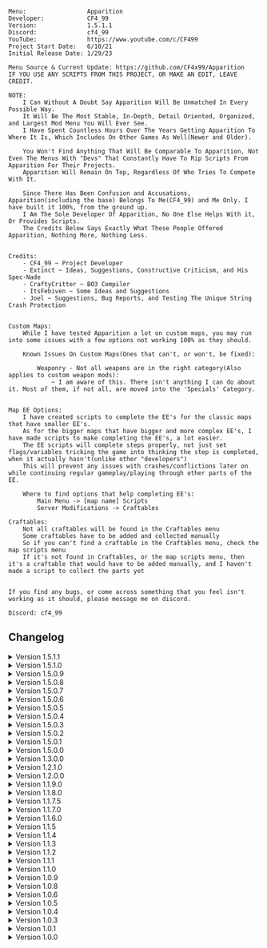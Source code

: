     Menu:                 Apparition
    Developer:            CF4_99
    Version:              1.5.1.1
    Discord:              cf4_99
    YouTube:              https://www.youtube.com/c/CF499
    Project Start Date:   6/10/21
    Initial Release Date: 1/29/23

    Menu Source & Current Update: https://github.com/CF4x99/Apparition
    IF YOU USE ANY SCRIPTS FROM THIS PROJECT, OR MAKE AN EDIT, LEAVE CREDIT.

    NOTE:
        I Can Without A Doubt Say Apparition Will Be Unmatched In Every Possible Way.
        It Will Be The Most Stable, In-Depth, Detail Oriented, Organized, and Largest Mod Menu You Will Ever See.
        I Have Spent Countless Hours Over The Years Getting Apparition To Where It Is, Which Includes On Other Games As Well(Newer and Older).

        You Won't Find Anything That Will Be Comparable To Apparition, Not Even The Menus With "Devs" That Constantly Have To Rip Scripts From Apparition For Their Projects.
        Apparition Will Remain On Top, Regardless Of Who Tries To Compete With It.

        Since There Has Been Confusion and Accusations, Apparition(including the base) Belongs To Me(CF4_99) and Me Only. I have built it 100%, from the ground up.
        I Am The Sole Developer Of Apparition, No One Else Helps With it, Or Provides Scripts.
        The Credits Below Says Exactly What These People Offered Apparition, Nothing More, Nothing Less.


    Credits:
        - CF4_99 ~ Project Developer
        - Extinct ~ Ideas, Suggestions, Constructive Criticism, and His Spec-Nade
        - CraftyCritter ~ BO3 Compiler
        - ItsFebiven ~ Some Ideas and Suggestions
        - Joel ~ Suggestions, Bug Reports, and Testing The Unique String Crash Protection


    Custom Maps:
        While I have tested Apparition a lot on custom maps, you may run into some issues with a few options not working 100% as they should.

        Known Issues On Custom Maps(Ones that can't, or won't, be fixed):

            Weaponry - Not all weapons are in the right category(Also applies to custom weapon mods):
                ~ I am aware of this. There isn't anything I can do about it. Most of them, if not all, are moved into the 'Specials' Category.


    Map EE Options:
        I have created scripts to complete the EE's for the classic maps that have smaller EE's.
        As for the bigger maps that have bigger and more complex EE's, I have made scripts to make completing the EE's, a lot easier.
        The EE scripts will complete steps properly, not just set flags/variables tricking the game into thinking the step is completed, when it actually hasn't(unlike other "developers")
        This will prevent any issues with crashes/conflictions later on while continuing regular gameplay/playing through other parts of the EE.

        Where to find options that help completing EE's:
            Main Menu -> [map name] Scripts
            Server Modifications -> Craftables
        
    Craftables:
        Not all craftables will be found in the Craftables menu
        Some craftables have to be added and collected manually
        So if you can't find a craftable in the Craftables menu, check the map scripts menu
        If it's not found in Craftables, or the map scripts menu, then it's a craftable that would have to be added manually, and I haven't made a script to collect the parts yet


    If you find any bugs, or come across something that you feel isn't working as it should, please message me on discord.

    Discord: cf4_99



## Changelog
<details>
    <summary>
        Version 1.5.1.1
    </summary>
    
    - Added: Player Malicious Option -- Brick Players Account -- This will crash the players game anytime they go into zombies -- The zombie barracks will also be bricked so they can't just reset their stats
    - Added: Player Malicious Option -- Sync Angles With You -- Forces the selected player to match your angles
    - Added: Player Malicious Option -- Sync Velocity With You -- Forces the selected player to match your velocity
    - Added: Die Rise -- Player ranks -- Set rank(1 - 5) for a selected player
    - Added: Origins -- Set tank speed(1 - 25) -- Default speed is 8
    - Added: Origins -- Disable tank cooldown
    - Added: Zetsubou No Shima -- Turn On Power
    - Added: Zetsubou No Shima -- Collect Pack 'a' Punch Quest Parts(Gauge, Wheel, and Whistle)

    - Changed: Script optimizations

    - Fixed: Overlooked issue with 'AngleNormalize180' -- caused issues with Smooth Snap Aimbot
    - Fixed: Origins -- Overlooked issue with selecting a player to complete challenges for
    - Fixed: Zombie Options -- Bug with spawned zombies not being killed when enabling 'Disable Spawning'
</details>

<details>
    <summary>
        Version 1.5.1.0
    </summary>

    - While I Have Added Scripts For The New Bus Depot & Tunnel Custom Maps, They Are Still Custom Maps. Not everything is going to be perfect and working 100% as they should.
    - NOTE: The changes made for Bus Depot & Tunnel, should work for any upcoming Tranzit related survival maps from Verko

    - Fixed: Weaponry for Bus Depot & Tunnel
    - Fixed: Custom Sentry For Bus Depot & Tunnel
    - Fixed: Bullet Menu For Bus Depot & Tunnel
    - Fixed: Projectile Rain For Bus Depot & Tunnel
    - Fixed: AC130 For Bus Depot & Tunnel

    - Removed: Mystery Box Options(Applies To Bus Depot & Tunnel Only)

    - Changed: Switched from an override, to a callback for handling players disconnecting

    - Added: Pack 'a' Punch Option Slider For Bus Depot & Tunnel -- None, Upgrade, Mastery
    - Added: Shangri-La -- Allow Full EE With Less Than 4 Players
</details>

<details>
    <summary>
        Version 1.5.0.9
    </summary>

    - While I Have Added Scripts For The New Die Rise Custom Map, It Is Still A Custom Map. Not Everything(i.e. Weaponry) Will Be Working 100% As It Does On Base Maps.
    
    - Added: AIO menu design
    - Added: Die Rise -- Collect elevator keys for any selected player
    - Added: Die Rise -- Turn On Power
    - Added: Die Rise -- Edit any selected players bank cash( Max / Reset )
    - Added: Origins -- 'Enable All' option for generators
    - Added: Der Eisendrache -- Teleport Location 'Pyramid'
    - Added: 'Show Origin' option in host menu -- Used to easily get teleport locations

    - Fixed: An overlooked issue with the numberpad -- the user was able to continuously input 0, or input 0, then other numbers following
    - Fixed: Keyboard numberpad display issue for Nautaremake
    - Fixed: Issue with player score override(used for disable points and points multiplier) not working on Der Eisendrache and some custom maps
    - Fixed: Debug print array('self.PrintMessageQueue') not being pre-defined as an array
    - Fixed: Possible crash when dismantling the skybase
    - Fixed: Major issues with adding/removing weapons from the box -- Everything including adding/removing pack 'a' punched weapons SHOULD work flawlessly now
    - Fixed: Issue with 'Disable Powerups' not working
    - Fixed: Origins Player Challenges -- You can now complete challenges for any selected player(controlled by slider)
    - Fixed: Remaining issues with Der Eisendrache Easter Egg options -- Ones that I have found(not to say there aren't more)
    - Fixed: No target not disabling for some scripts that uses it
    - Fixed: Issue with the common map script that triggers zombie traps

    - Changed: Added actionslot displays to menu instructions for scrolling

</details>

<details>
    <summary>
        Version 1.5.0.8
    </summary>

    - While I Have Added Scripts For The New Mob Of The Dead Custom Map, It Is Still A Custom Map. Not Everything(i.e. Weaponry) Will Be Working 100% As It Does On Base Maps.
    - NOTE: On The New MOTD Map, If You Open All Doors & Debris, It Will Activate All Of The Perk Power Generators As Well(That's Just The Way The Map Devs Have It Set Up In Their Scripts)

    - Added: Mob Of The Dead -- Feed Devil Dogs
    - Added: Mob Of The Dead -- Activate Power Generators(Labeled By Location)
    - Added: Mob Of The Dead -- Modify After Life Lives(Modify The Amount Of After Life Lives Each Player Has -- Shows A Live Counter Of Their Lives With Their Name)
    - Added: Der Eisendrache -- Activate Pack 'a' Punch
    - Added: Der Eisendrache Side Quest -- Claw Hat
    - Added: Der Eisendrache Side Quest -- Disco Inferno
    - Added: 'RELOADING...' Display For AC130(Displays While Using The 105mm & 40mm Only)

    - Changed: Updated A Few Hash Names
    - Changed: Debug Menu Prints Position Will Now Auto-Adjust Based On The Amount Of Players -- To Avoid The Prints And Player Scores Overlapping

    - Fixed: Bug With No Target Not Getting Disabled When Exiting 'Controllable Zombie'
    - Fixed: Issue With Not Being Able To Switch AC130 Weapons While Using Keyboard & Mouse
    - Fixed: Scripts Using Indentions, Instead Of Tabs -- VSC Settings Issue

</details>

<details>
    <summary>
        Version 1.5.0.7
    </summary>

    - I finally Got Around To Finishing All Of The Bow Quest Steps For Der Eisendrache :P

    - Added: Ascension EE Option -- 'Complete Lander Password'
    - Added: Ascension EE Option -- 'Send Orb To Space'
    - Added: Shadows Of Evil EE Option -- 'Snakeskin Boots' -- Radios Are Labeled By Location
    - Added: Der Eisendrache EE Option -- Void Bow: 'Inscribe Demon Name'
    - Added: Der Eisendrache EE Option -- Void Bow: 'Collect Reforged Arrow'
    - Added: Der Eisendrache EE Option -- Wolf Bow: 'Initiate Quest'
    - Added: Der Eisendrache EE Option -- Wolf Bow: 'Collect Skull Shrine'
    - Added: Der Eisendrache EE Option -- Wolf Bow: 'Attach Skull To Skeleton'
    - Added: Der Eisendrache EE Option -- Wolf Bow: 'Escort & Collect Wolf Souls'
    - Added: Der Eisendrache EE Option -- Wolf Bow: 'Collect Reforged Arrows'

    - Changed: Project Syntax -- Switched Back To Using Ternary Operators To Minimalize Some Conditional Blocks -- I Originally Removed Them Due To The Mod Tools Not Supporting Them
    - Changed: Default Max Options For Quick Menu Style Is 25 -- Default Menu Y Position Has Been Moved Up To Fit Up To 25 Options As Well
    - Changed: Origins Fill Soul Box -- Soul Boxes Are Now Labeled By Location
    - Changed: Added '>' Next To Options That Are Submenus -- Applies To The Quick Menu Style Only
    - Changed: Increased The AC130 Reload Time For The 105mm & 40mm Rounds

    - Fixed: Menu Scroller Opening Animation -- It Should Now Work As It Was Intended
    - Fixed: Bug With Triggering Fossil Heads For The Void Bow Quest
    - Fixed: Bug With Fireplace Step Showing As Incomplete When Finishing The Last Step -- Caused By Conditional Returns That Were Out Of Order

</details>

<details>
    <summary>
        Version 1.5.0.6
    </summary>

    - Changed: Quick Menu Will Always Have A Large Option Cursor
    - Changed: Profile Management Will Only Show When You're In A Ranked Match

    - Fixed: Zombie Options -- Kill -> Death Slider Option Is Now Fixed

</details>

<details>
    <summary>
        Version 1.5.0.5
    </summary>

    - Changed: Quick Menu Style -- Large Cursor Is Now Enabled By Default
    - Changed: Player Info Location Will Now Be More Adaptive Based On Menu Position and Width

    - Added: Weapon Loadout System(BETA) -- Weaponry->Loadout -- Options To Save Primary, Secondary, Primary Offhand, and Secondary Offhand to be given each time you spawn(saves through games)
    - Added: Opening Animation For Quick Menu Style

    - Fixed: Bug With Quick Menu Scrolling System
    - Fixed: Bug With Custom Sentry Not Deleting
    - Fixed: Bug With Light Protector Not Deleting
    - Fixed: Bug With Spec-Nade
    - Fixed: Bug With Grappling Gun

</details>

<details>
    <summary>
        Version 1.5.0.4
    </summary>

    - Added: Better Overall Support For The New Quick Menu Style

    - Fixed: Menu Repositioning For The New Quick Menu Style

</details>

<details>
    <summary>
        Version 1.5.0.3
    </summary>

    - Removed: Useless Variable That Was Used For Entity Options(Was Removed In The Last Update)

    - Added: Origins Teleports For All Staff Tunnels
    - Added: Quick Menu Style -- The Quick Menu Style Can Now Be Used As The Main Style Of Apparition

    - Fixed: Bug With Smooth Rainbow Theme Not Working For Quick Menu, While Using Nautaremake Style
    - Fixed: Potential Bug With The New Auto-Sizing Quick Menu Design

</details>

<details>
    <summary>
        Version 1.5.0.2
    </summary>

    - Update Is Mostly Backend Changes

    - Removed: Entity Options
    - Removed: Welcome Message
    - Removed: Entity Count Display
    - Removed: 'tag_body' As A Player Bone Tag Option -- It Isn't A Valid Player Tag

    - Changed: Quick Menu Design
    - Changed: Default Scrolling Buffer From 12 to 10 -- Scrolling Should Be A Little Faster Now

    - Fixed: Bug With No Target Not Turning Off
    - Fixed: Bug With Anti-End Game Not Turning Off

</details>

<details>
    <summary>
        Version 1.5.0.1
    </summary>

    - Removed: All UEM Related Options/Scripts -- Apparition is now 100% detected by UEM, so I don't see a reason to keep the UEM scripts in the project.

    - Added: Origins -- Option To Give Players Helmets
    - Added: Origins -- Option To Give Players Normal or Golden Shovels

    - Changed: Moved Weapon Camo Options From 'Weapon Options' To 'Weaponry'
    - Changed: The New No Target(made to run undetected on UEM) Has Been Reverted Back To The Original Script

    - Fixed: Bug With Broken Mount Camera Slider
    - Fixed: Undefined Tag Origin -- Mount Camera(tag_body)
    - Fixed: Bug With Trapping The Apothicon On Revelations

</details>

<details>    
    <summary>
        Version 1.5.0.0
    </summary>

    There Were Countless Backend Changes That Won't Be Listed. Apparition Recieved A Much Needed Overhaul In Every Way.
    I Can Without A Doubt Say Apparition Will Be Unmatched In Every Possible Way.
    It Will Be The Most Stable, In-Depth, Detail Oriented, Organized, and Largest Mod Menu You Will Ever See.
    You Won't Find Anything That Will Be Comparable To Apparition, Not Even The Menus With "Devs" That Constantly Have To Rip Scripts From Apparition For Their Projects.
    Apparition Will Remain On Top, Regardless Of Who Tries To Compete With It.



    - NOTE: Update 1.4.0.0 was built only for the workshop. So 1.5.0.0 includes the 1.4.0.0 changes as well.

    - Everything should now fit the mod tool syntax requirements(aside from a few things custom compilers don't support)
    - You can now run Apparition while in developer mode without getting debug errors(aside from a few that aren't from Apparition)

    - Apparition Is Now 100% Undetected By The Ultimate Experience Mod

    - UEM Options(These Options Only Show When UEM Is Loaded):
        - Added: Hat Manipulation
        - Added: Complete Current Weapon Camo
        - Added: Unlock Hats(Halloween & Christmas)
        - Added: Leaderboard Killer(Will Most Likely Get You Blacklisted From The Leaderboards)
        - Added: Force Save Stats

    - Improved: Shader auto-scaling for strings -- Shaders(i.e. instructions, quick menu, entity count) will now fit to the text length alot better
    - Improved: Body Guard Targeting Logic
    - Improved: Zombie head gib
    - Improved: Pause World

    - Changed: Removed The Menu Auto-Adapting Hud Based On Resolution -- The Menu Is Now Positioned Closer To The Center To Combat The Menu Being Offscreen For Some People
    - Changed: Every Submenu Is Now Populated In Its Respected File(Basic Scripts Options Will Be In basic.gsc)
    - Changed: Menu instructions display will now adapt to the menu location(If it's too far to the right, the info will display on the left side. If it's too far to the left, the info will display on the right side)
    - Changed: Switched to a callback to handle players disconnecting mid-game
    - Changed: Bots will now have their own verification(They will be displayed as [Bot]<bot name> in the player menu)
    - Changed: Origins Generators Are Now Listed In Correct Numerical Order
    - Changed: Added keyboard/numberpad scroller outline for the Nautaremake design
    - Changed: Nautaremake Color Scheme Will Now Match Nautilus 1:1
    - Changed: Added outlines for menu instructions background, entity count background, and player info background
    - Changed: If Players Go Near Exploding Zombies, They Will Now Burn
    - Changed: Custom Sentry & Custom Sentry Weapon Are Now Together In Its Own Submenu -- Advanced Scripts
    - Changed: Host/Developer Player Info Will No Longer Show For Anyone(Including The Host and Developer)
    - Changed: Player IP Will No Longer Be Included With Player Info -- To Include It -> Host Menu -> Player Info -> Include IP(Applies To All Players)

    - Fixed: Several Undefined Variables, Arrays, and Incorrect Data Type Conflictions
    - Fixed: Custom Zombie Health Bugs
    - Fixed: Nuke Nades Bug
    - Fixed: Several Issues In Weaponry Scripts
    - Fixed: Several Issues In Teleport Scripts
    - Fixed: Several Issues In Fun Scripts
    - Fixed: Several Issues In Basic Scripts
    - Fixed: Several Issues In AI Spawners
    - Fixed: Several Issues In Advanced Scripts
    - Fixed: Several Issues In Aimbot Scripts
    - Fixed: Auto-Respawn Not Working Unless Auto-Revive Is Enabled
    - Fixed: Typo That Caused A Bug With Completing The Hide & Seek EE On The Giant
    - Fixed: Bugs With Beast Mode Option On SOE(It will now function as it should)
    - Fixed: Player getting stuck/frozen when the grappling gun is disabled while using it

    - Added: When The Game Ends, You Will Now See A Message That Says "Press & Hold [melee] To Restart The Match" -- Only Shows For The Host -- Replaces "You Survived <> Rounds"
    - Added: Host Menu - Disable Player Info From Showing In Player Menu(Applies To All Players)
    - Added: Controllable Spider To Zetsubou No Shima Scripts
    - Added: Upgraded Weapon Wallbuys(Server Tweakables)
    - Added: Teleport To A Random Player
    - Added: Moon Gravity
    - Added: Explosive Bullet Effect(Optional)
    - Added: Zombie Teleport Grenades
    - Added: Perk Jingles/Quote Sounds
    - Added: Audio Dialog Sounds
    - Added: Aimbot - Menu Open Check(Disables Aimbot If Menu Is Open)
    - Added: Server Tweakable - Revive Trigger Radius
    - Added: Server Tweakable - Last Stand Bleedout Time
    - Added: Enable Full SOE EE For 3 Players Or Less(Rails will also stay electrified when shocked to make it easier without 4 players)
    - Added: Revelations Scripts(Collect Keeper Companion Parts, Corrupt All Generators, Trap Apothicon, Free Pack 'a' Punch, and Damage Tombstones)
    - Added: Sound effect when teleporting
    - Added: Sound To The SOE & Origins Jump Scare
    - Added: Choice Between "Sound & Picture" and "Sound Only" To Player Jump Scare
    - Added: Developer mode to host menu(for debugging purposes)
    - Added: Max Weapon Ranks To All Players Menu
    - Added: Unlock All Challenges To All Players Menu
    - Added: Clan Tag Options To All Players Menu
    - Added: Liquid Divinium Loop To All Players Menu

</details>

<details>
    <summary>
        Version 1.3.0.0
    </summary>

    - Whole Apparition menu structure has been remade
    - Due to hitting the function size bytecode limit, I chose to populate most sub menus by jumping to separate functions
    - Apparition can now be compiled on Infinity Loader(Infinity Loader doesn't support '===' and '!==' which has been removed from AI spawners)

    - Added: Entity count display at the bottom left of the screen
    - Added: Menu customization option to disable the entity count display
    - Added: Menu customization option to reposition the menu for all styles(Zodiac style can only move left and right)
    - Added: Menu customization option to change the title color
    - Added: Menu customization option to change the options color
    - Added: Menu customization option to change the scrolling option color
    - Added: Menu customization option to change the toggled Option color(for when toggle style is set to text color)
    - Added: New temp-ban player system(you can now view a list of banned players, and unban them)
    - Added: Dead Ops View
    - Added: Newsbar
    - Added: Der Eisendrache Enable All Landing Pads
    - Added: Wunderwaffe DG-2 for SOE

    - Fixed: Der Eisendrache Void Bow steps
    - Fixed: Der Eisendrache Fire Bow Fireplace step
    - Fixed: Keyboard/Numberpad UI
    - Fixed: Bug with scrolling system
    - Fixed: Possible crash while using rain projectiles
    - Fixed: Possible crash with unlimited ammo/equipment
    - Fixed: Zombie counter UI
    - Fixed: Repair all window barriers
    - Fixed: Save & Load binds no longer work while in the menu
    - Fixed: Issues with the tornado
    - Fixed: Collecting all craftables breaking the rituals on SOE

    - Removed: Mod Menu Lobby Game mode
    - Removed: Anti-Join(useless)

    - Changed: Reorganized several menus
    - Changed: Increased the RGB Fade speed
    - Changed: Anti-End Game is now located in host menu
    - Changed: Force Field now has it's own submenu(still in fun scripts)
    - Changed: SOE Fumigator is now a submenu that will allow you to give Fumigators to selected players

</details>

<details>
    <summary>
        Version 1.2.1.0
    </summary>

    - Added: Menu Customization Option To Change Menu Scrolling Buffer(Speed)

    - Improved: Shader Auto-Sizing -- Remade The Games 'GetTextWidth' function to be able to auto-adjust to better fit keybinds when switching between controller and keyboard
    - Improved: Scrolling system to skip any blank or invalid options

    - Fixed: Save Player Verification
    - Fixed: Bug with hud not showing while dead
    - Fixed: Teleporting all players will no longer do damage to them
    - Fixed: Bugs between skybase teleporter, and spawned teleporters
    - Fixed: Origins 115 rings not working(Officially working flawlessly)
    - Fixed: Player rank applying to yourself, rather than the selected player
    - Fixed: Anti-End Game not allowing the host to end the game, even in a private match

</details>

<details>
    <summary>
        Version 1.2.0.0
    </summary>

    - Added: Auto-Correction For Menu Hud While Using Resolutions That Would Normally Put The Hud Off Screen
    - Added: Zodiac Menu Style
    - Added: Ability To Have Shaders As Options(Won't Use It On BO3. But, Wanted To Do It Anyways)
    - Added: Mexican Wave
    - Added: Flyable Lunar Lander(Ascension Only)
    - Added: Option To Disable Menu Sounds
    - Added: Option To Collect All Craftables At Once, Collect All Pieces Of Specific Craftable, Or Specific Parts Of A Craftable
    - Added: Pre-Set Teleports For Every Map
    - Added: Option To Clear Selected Stats
    - Added: Auto-Down Player(Malicious Options)
    - Added: Custom Teleporters(Decided On This Instead Of Ziplines, Which Have Been Requested A Lot)
    - Added: Skybase(Works On All Maps -- You Could Still Hit G_Entity Limit On Some Maps Though)
    - Added: New Debug Printing(Prints Bottom Left -- Will Only Be Used For Host Prints Like G_Entity Protection)

    - Improved: Align 115 Rings(Origins) -- Works Perfectly Now
    - Improved: Rank/Prestige Options -- There was a lot of confusion, and issues with this. Everything should be good now.
    - Improved: Menu Credits
    - Improved: G_Entity Protection(Should Adjust To All Maps Now)
    - Improved: Unnecessary menu threads on players

    - Changed: Menu Instructions Location To Bottom Center Of Screen
    - Changed: Moved Menu Position Up
    - Changed: Max Options Shown To 9 -- Zodiac Style Is 12
    - Changed: Prestige Slider Max Is Now 11(Master Prestige)
    - Changed: Player Insta-Kill To Slider(Disable, All, Melee)
    - Changed: Spawnable System Dismantle Option -- Now Dismantles Each Piece With A Random Amount Of Force
    - Changed: Model Scaling(Maximum: 10 || Minimum: 0.5 || Increment: 0.5)
    - Changed: Moved Save & Load Position To Teleport Menu
    - Changed: Welcome Message Style

    - Fixed: Issue With Slider Max/Min Value Not Correctly Refreshing
    - Fixed: Hud Count Confliction With Zombie Counter And Menu Hud
    - Fixed: Crash With Spiral Staircase Spawning While G_Entity Crash Protection Is Deleting Entities

</details>

<details>
    <summary>
        Version 1.1.9.0
    </summary>

    - Improved: Major Backend Improvements
    - Improved: Client Disconnect Handler(If a player is navigating another players options, and that player disconnects, it will kick them back to the player menu. If a player is viewing the player menu when a player disconnects, it will refresh the options)

    - Added: Native Design Back
    - Added: Option To Temp Save A Player's Verification
    - Added: Projectile Vomiting(Zombie Options)
    - Added: Knockdown(Zombie Options || All Maps But The Giant)
    - Added: Push(Zombie Options || Only Available On SOE)
    - Added: Start Of Game Mode Options(Mod Menu Lobby Only Atm)

    - Changed: Submenu system now doesn't rely on player info to find the correct submenu

</details>

<details>
    <summary>
        Version 1.1.8.0
    </summary>

    - Improved: Menu Backend
    - Improved: Menu Open/Close Animations
    - Improved: Light Protector(Major Improvements)

    - Changed: Submenus Now Run On Client XUIDs rather than Entity Number
    - Changed: Camo Selector From Slider To Submenu. It Now Lists By Proper Display Names Rather Than Index
    - Changed: Drop Camera Is Now In Fun Scripts
    - Changed: Silent Aimbot Now Only Runs While The Player Is Firing Instead Of While The Player Is Holding Down Their Trigger

    - Added: Client Disconnect Handler. If You're Viewing A Player's Options When They Disconnect, You Will Be Kicked Back To The Player Menu.
    - Added: Menu Style: "Nautaremake" (Remake Of ItsFebiven's Nautalus Design)
    - Added: Ice Skating To Fun Scripts
    - Added: All Client God Mode Option
    - Added: Show Tris Lines
    - Added: tag_eye To Bone Tags List
    - Added: A Welcome Message When A Player Is Given The Menu, Or When The Host Spawns
    - Added: Disable Player Hud

    - Fixed: Samantha Says Part 2 Bug On Moon. It Will Work Now, But Won't Let You Use It Until You Get To That Step In The EE.
    - Fixed: Issue When Loading Saved Menu Design Color
    - Fixed: Crashing Issue With Cod Jumper
    - Fixed: Issue With Rapid Fire Not Turning Off Correctly
    - Fixed: Force Field Not Killing All AI Types

    - Removed: XP Multiplier
    - Removed: Menu Blur Option
    - Removed: Leftover Debug Prints In Shoot To Revive

</details>

<details>
    <summary>
        Version 1.1.7.5
    </summary>

    - Fixed: Issues With Serious's Compiler
    - Fixed: Client Bind UI
    - Fixed: Forge Mode & Gravity Gun Not Picking Up Players
    - Fixed: Issue on Origins with teleporting to the robot heads, then exiting
    - Fixed: Max G_Entity Count Is Lower On The Giant, G_Entity Crash Protection Has Been Updated To Fit That

    - Added: Menu Open/Close Animations
    - Added: Option To Disable Menu Open/Close Animations
    - Added: Retain Perks

    - Changed: Redesigned & Improved Menu Instructions
    - Changed: Repositioned Menu(Moved Further Left)
    - Changed: Repositioned Zombie Counter
    - Changed: Menu Now Loads At The Start Of The Game, Rather Than After The Black Screen
    - Changed: Decreased The Chances Of The Menu Creating Unnecessary Unique Strings
    - Changed: Number Pad Now Uses Values, Rather Than Strings(No Lag - Decreases The Amount Of Unique Strings - Auto-Corrects When You Go Over Max Int)

    - Removed: All LUI Hud
    - Removed: Unnecessary Utility Functions

</details>

<details>
    <summary>
        Version 1.1.7.0
    </summary>

    - Added: Entity Options Back
    - Added: Forge Mode

    - Changed: Moved Mount Camera To Fun Scripts
    - Changed: Explosive Bullet Damage & Range Are Now Int Sliders
    - Changed: G_Entity Crash Protection Is Now Enabled By Default
    - Changed: XP Multiplier To Int Slider(Minimum: 2 || Max: 100)
    - Changed: Forge Model Distance Editor To Int Slider

    - Improved: Large Cursor(Now Sliders, Text Bools, and Sub Menu Indicators Scale With The Option)
    - Improved: G_Entity Crash Protection - Protection Is 1000x Better Now
    - Improved: Electric Fire Cherry(Now Functions Like An Enhanced Electric Cherry)
    - Improved: Rebuilt Gravity Gun(Works Perfectly Now)
    - Improved: Delete Gun
    - Improved: Shoot To Revive
    - Improved: Rocket Riding - You Can Now Rocket Ride Other Players By Firing A Missile While Near Them
    - Improved: Zombie Spawning - Faster & Shouldn't Have Issues Anymore
    - Improved: Nuke Nades
    - Improved: SOE Beast Mode - Works As It Should - Can Now Be Toggled On Other Players

    - Fixed: Bug With New Camo Saving System While Un-Pack 'a' Punching A Weapon
    - Fixed: Surface Type Traces That Look For Invalid Surfaces
    - Fixed: Bug With Client Visual Effects

</details>

<details>
    <summary>
        Version 1.1.6.0
    </summary>

    - Changed: Increased Slider Speed

    - Fixed: Client Side Button UI
    - Fixed: Bug With Some Death Barriers
    - Fixed: Aimbot Distance Check
    - Fixed: Bug With Downing All Players
    - Fixed: Bug With Server XP Multiplier being set too high and causing negative xp
    - Fixed: Take Current Weapon, also taking your knife

    - Improved: Any camo set on weapons using the menu, will now save on those weapons and won't be removed when using other options like attachments
    - Improved: Rebuilt Zombie Counter(better than ever)

    - Added: Player Info Back
    - Added: sv_cheats Toggle
    - Added: Shoot While Sprinting
    - Added: Electric Fire Cherry
    - Added: Adventure Time Back
    - Added: Earthquake Back
    - Added: Rapid Fire
    - Added: Disable Earning Points
    - Added: Smooth Snap Aimbot
    - Added: Smooth Snap Amount
    - Added: Target Requirement(None / Visible / Damageable)

    - Removed: Auto-Verification

</details>

<details>
    <summary>
        Version 1.1.5
    </summary>

    - Fixed: Unique string crash protection. You should now officially never encounter the unique string crash.

    - Removed: Effects Man Options

    - Changed: Zombie Counter Now Only Shows The Alive Count
    - Changed: Limited The Amount Of Bad Effects And Models That Are Used In The Menu
    - Changed: Weapon Attachments Are Now All In One Submenu, Rather Than In Serparate Categories
    - Changed: Force Field Size Is Now An Int Slider

    - Added: Joel To Menu Credits

</details>

<details>
    <summary>
        Version 1.1.4
    </summary>

    - Imprvoed: The crashing issue people have been experiencing due to exceeding the max amount of unique strings, should be controlled now. The chances anyone hits the max now, is slim. If you do manage to hit the max, I have implemented a protection that will stop unique strings from being made.
    - Improved: Menu Refreshing. There shouldn't be anymore conflictions between the quick menu and Menu Refresh. There also shouldn't be anymore pointless refreshes for clients.
    - Improved: Quick Menu Shader Auto-Sizing

    - Removed: Option Counter
    - Removed: Player Info

</details>

<details>
    <summary>
        Version 1.1.3
    </summary>

    - Added: Welcome Message
    - Added: Death Slider(Down / Kill)
    - Added: Pack 'a' Punch Camo When Weapon Is Packed Using The Menu

    - Removed: Entity Options
    - Removed: 3D Drawing
    - Removed: Health Bar
    - Removed: Adventure Time
    - Removed: Earthquake
    - Removed: Custom Crosshairs

    - Improved: Revive Player
    - Improved: Menu Hud Handling
    - Improved: Menu Handling When Player Dies

    - Changed: When Dead and Spectating, Menu Is Now Disabled and Only the Quick Menu Is Accessible.
    - Changed: When Dead, The Quick Menu Now Only Has 3 Options: Respawn, Restart Game(Host), and Disconnect(Host)

    - Fixed: Bug With Teleporting Player To Self/Self To Player
    - Fixed: Bug That Would Enable Double Jump When You Respawn
    - Fixed: Bug With Player Info
    - Fixed: Bug With Keyboard/Number Pad/Menu Credits While Using The Old School Design
    - Fixed: Some Things That Might Cause Crashes
    - Fixed: Several Bugs With Old School Design
    - Fixed: Bug With Server Tweakable: Max Ammo Fills Clips, Always Being On
    - Fixed: Several Bugs After Player Dies & Respawns

</details>

<details>
    <summary>
        Version 1.1.2
    </summary>

    - Added: Open Pause Menu For Player(Malicious/Trolling Option)
    - Added: Max Ammo Power-Ups Fill Weapon Clips(Server Tweakable)

    - Removed: Duplicate Function

    - Fixed: Small Syntax Issue That Was Overlooked
    - Fixed: The Issues That Serious's Compiler Had With Apparition
    - Fixed: Sliders/Keyboard Controls For Controller Users

</details>

<details>
    <summary>
        Version 1.1.1
    </summary>

    - Added: Merry Go Round
    - Added: Drop Tower

    - Improved: Scrolling System

    - Changed: Minimum Options Shown Is Now 5
    - Changed: Option Count Disabled By Default

    - Fixed: Bug With Player Info Improperly Destroying HUD
    - Fixed: Bug With Player Info Not Showing When Immediately Opening Player Menu
    - Fixed: Added Save/Load Design Back

</details>

<details>
    <summary>
        Version 1.1.0
    </summary>

    - Added: Custom Menu Blur Amount(When Menu Blur Is Enabled)
    - Added: Player Info(Shows When Hovering Over Their Name In The Player Menu)(Won't Show Host Info)
    - Added: 'Type Writer' To Doheart Styles
    - Added: Random Character Model Index Loop
    - Added: Aimbot Key(None / Aiming / Firing)
    - Added: More Support For Specific Map Teleports

    - Removed: Custom Menu RGB
    - Removed: Custom Menu Position
    - Removed: Custom Menu Width
    - Removed: Aimbot -- Aiming Required

    - Improved: Major UI Changes/Improvements
    - Improved: Menu Hud Handling. Should Never Run Into Issues With Hud Disappearing.
    - Improved: Scrolling System(Causes Less Lag & Faster Scrolling)
    - Improved: Aimbot Targeting(Will Now Officially Target All AI Types)
    - Improved: Menu Instructions Handling(More Detailed Instructions, And More Instructions For Scripts)
    - Improved: Scripts That Spawn Zombies

    - Changed: Default Max Options From 9 To 12
    - Changed: Custom Max Options Shown - Minimum Is Now 1 - Max Is Now 12
    - Changed: Option Counter Is Now Enabled By Default
    - Changed: Switched Verifications Admin & Co-Host(Co-Host Is Now The Higher Verification)

    - Fixed: Bug With Quick Menu Scrolling System
    - Fixed: Bug With Fire Bow Quest

</details>

<details>
    <summary>
        Version 1.0.9
    </summary>

    - Added: Aimbot Types: Silent/Snap
    - Added: 'Disable Fog' To Host Menu
    - Added: Option To Teleport To Selected Entity In Entity Options
    - Added: Reign Drops To Power-Ups Menu
    - Added: Option To Unlock/Lock All Challenges
    - Added: Der Eisendrache Fire & Lightning Bow Quest Options Back

    - Removed: Snap To Zombie/Shoot Through Walls

    - Improved: Aimbot Targeting
    - Improved: Aimbot Auto-Fire

    - Changed: You Can Now Collect Single Pieces Of Craftables Instead Of All At Once
    - Changed: Menu Scrolling/Selecting Sounds
    - Changed: Artillery Strike Now Counts As Kills For The Person That Activated It

    - Fixed: Bug Between Moon Doors and Open All Doors
    - Fixed: Bug With Quick Menu While Using Old School Design
    - Fixed: Aimbot Not Targeting All AI Types
    - Fixed: Bug With Modify Score
    - Fixed: Anti-End Game

</details>

<details>
    <summary>
        Version 1.0.8
    </summary>

    - Added: Aimbot Distance Check
    - Added: Player Mount Camera Option
    - Added: Ability To Add Pack 'a' Punched Weapons To Mystery Box
    - Added: Weapon Attachments
    - Added: DevGui Info(Host Only)
    - Added: Jumpscare (SOE & Origins)

    - Fixed: Bug with menu instructions not showing when a player is verified

</details>

<details>
    <summary>
        Version 1.0.6
    </summary>

    - Changed: Replaced Native Design With Right Side Design
    - Changed: Updated how the menu loads design variables to fit whatever design is loaded by default

</details>

<details>
    <summary>
        Version 1.0.5
    </summary>

    - Removed: Der Eisendrache Bow Quests Until Crashes Can Be Worked Out

    - Quick Menu:
        - Unique Design
        - Infinite Scroll
        - Auto-Sizing Option Backgrounds
        - Bool/Slider Options

</details>

<details>
    <summary>
        Version 1.0.4
    </summary>

    - Added: Old School Design
    - Added: Option To Enable Large Cursor
    - Added: Ability To Change Hitmarker Feedback Shader
    - Added: Option To Force Animations On Zombies

    - Fixed: Bug Not Being Able To Open 'Advanced Scripts'
    - Fixed: Bug With Hitmarkers On Custom Maps/Mods That Has Hitmarkers Enabled

</details>

<details>
    <summary>
        Version 1.0.3
    </summary>

    - Fixed: Spiral Staircase should now work for all maps
    - Added: The option for someone to add a welcome message if wanted.

    - Origins Scripts
        - Complete Ice Tiles
        - Complete Ice Tombstones
        - Complete Wind Rings
        - Complete Wind Smoke Stones
        - Complete Fire Cauldrons
        - Complete Fire Torches
        - Complete Lightning Piano Song
        - Complete Lightning Dials
        - Rotate 115 Rings To Desired Color

</details>

<details>
    <summary>
        Version 1.0.1
    </summary>

    - Removed: Type Writer, Rain, CYCL, and KRDR from Doheart styles

    - Added: Fade Effect to Doheart Styles

    - Changed: Option Counter Is Disabled By Default

    - Fixed: Loading Crash On Custom Maps
    - Fixed: Bug With Spawning Models On Bigger Maps

</details>

<details>
    <summary>
        Version 1.0.0
    </summary>

    - Initial Commit

</details>
